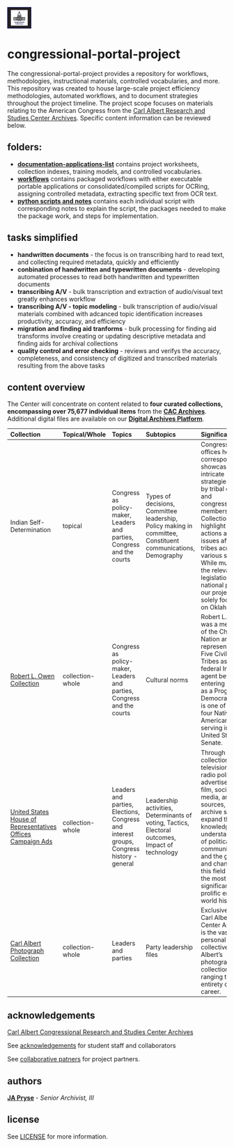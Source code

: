 <img src="https://github.com/prys0000/congressional-portal-project/blob/main/congressthumb_home.jpg" width=11% height=14%>

# congressional-portal-project

The congressional-portal-project provides a repository for workflows, methodologies, instructional materials, controlled vocabularies, and more. This repository was created to house large-scale project efficiency methodologies, automated workflows, and to document strategies throughout the project timeline.  The project scope focuses on materials relating to the American Congress from the [Carl Albert Research and Studies Center Archives](https://www.ou.edu/carlalbertcenter/congressional-collection). Specific content information can be reviewed below.

## folders:
  * [**documentation-applications-list**](https://github.com/prys0000/congressional-portal-project/tree/main/documentation-applications-lists) contains project worksheets, collection indexes, training models, and controlled vocabularies.
  * [**workflows**](https://github.com/prys0000/congressional-portal-project/tree/main/workflows) contains packaged workflows with either executable portable applications or consolidated/compiled scripts for OCRing, assigning controlled metadata, extracting specific text from OCR text.  
  * [**python scripts and notes**](https://github.com/prys0000/congressional-portal-project/tree/main/scripts-notes) contains each individual script with corresponding notes to explain the script, the packages needed to make the package work, and steps for implementation. 

## tasks simplified

* **handwritten documents** - the focus is on transcribing hard to read text, and collecting required metadata, quickly and efficiently
* **conbination of handwritten and typewritten documents** - developing automated processes to read both handwritten and typewritten documents
* **transcribing A/V** - bulk transcription and extraction of audio/visual text greatly enhances workflow 
* **transcribing A/V - topic modeling** - bulk transcription of audio/visual materials combined with adcanced topic identification increases productivity, accuracy, and efficiency
* **migration and finding aid tranforms** - bulk processing for finding aid transforms involve creating or updating descriptive metadata and finding aids for archival collections
* **quality control and error checking** - reviews and verifys the accuracy, completeness, and consistency of digitized and transcribed materials resulting from the above tasks


## content overview

The Center will concentrate on content related to **four curated collections, encompassing over 75,677 individual items** from the [**CAC Archives**](https://arc.ou.edu/). Additional digital files are available on our [**Digital Archives Platform**](https://oucac.access.preservica.com/). 


|  Collection  |  Topical/Whole  |   Topics   |  Subtopics  |  Significance  |  Extent  |  Formats  |
|  :---  |  :---  |  :---  |  :---  |  :---  |  :---  |  :---  |
|  Indian Self-Determination |  topical  |  Congress as policy-maker, Leaders and parties, Congress and the courts  |  Types of decisions, Committee leadership, Policy making in committee, Constituent communications, Demography  |  Congressional offices hold correspondence showcasing intricate strategies used by tribal entities and congressional members. Collections highlight policy actions and issues affecting tribes across various states. While much of the relevant legislation has a national purview, our project isn't solely focused on Oklahoma.  |  23 collections  |  PDF/A, PDF/E or PDF with original file, TIFF  |
|  [Robert L. Owen Collection](https://arc.ou.edu/repositories/3/resources/32)  |  collection-whole  |  Congress as policy-maker, Leaders and parties, Congress and the courts  |  Cultural norms  |  Robert L. Owen was a member of the Cherokee Nation and represented the Five Civilized Tribes as a federal Indian agent before entering politics as a Progressive Democrat. Owen is one of only four Native Americans serving in the United States Senate.  |  199 items  |  PDF/A, PDF/E or PDF with original file, TIFF  |
|  [United States House of Representatives Offices Campaign Ads](https://arc.ou.edu/repositories/3/archival_objects/800009)  |  collection-whole  |  Leaders and parties, Elections, Congress and interest groups, Congress history - general  |  Leadership activities, Determinants of voting, Tactics, Electoral outcomes, Impact of technology  |  Through the collection of television and radio political advertisements, film, social media, and other sources, the archive seeks to expand the knowledge and understanding of political communications, and the growth and changes in this field across the most significant and prolific era in world history.  |  24,678 items  |  Motion JPEG 2000, MOV, AVI  |
|  [Carl Albert Photograph Collection](https://arc.ou.edu/repositories/3/archival_objects/422780)  |  collection-whole  |  Leaders and parties  |  Party leadership files  |  Exclusive to the Carl Albert Center Archives is the vast personal collective of Albert’s photograph collection ranging the entirety of his career.    |  11,000 items  |  TIFF  |



## acknowledgements

[Carl Albert Congressional Research and Studies Center Archives](https://www.ou.edu/carlalbertcenter/congressional-collection)

See [acknowledgements](https://github.com/prys0000/political-commercial-collection-archives/blob/main/acknowledgements.md) for student staff and collaborators

See [collaborative patners](https://github.com/prys0000/congressional-portal-project/blob/37667b3acaad33eb32e0bd00d4780b0ac0c6993c/collaborative-partners.md) for project partners. 

## authors

[**JA Pryse**](japryse@ou.edu) - *Senior Archivist, III*

## license

See [LICENSE](https://github.com/prys0000/congressional-portal-project/blob/main/LICENSE.md) for more information.

<br/>


